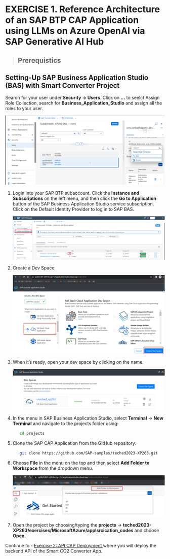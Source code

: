 # EXERCISE 1. Reference Architecture of an SAP BTP CAP Application using LLMs on Azure OpenAI via SAP Generative AI Hub

>## Prerequistics 

## Setting-Up SAP Business Application Studio (BAS) with Smart Converter Project

Search for your user under **Security -> Users**. Click on **...** to seelct Assign Role Collection, search for **Business_Application_Studio** and assign all the roles to your user.

  ![Alt text](../assets/pre-basrole.png)

1. Login into your SAP BTP subaccount. Click the **Instance and Subscriptions** on the left menu, and then click the **Go to Application** button of the SAP Business Application Studio service subscription. Click on the Default Identity Provider to log in to SAP BAS.

    ![Alt text](../assets/cap-dev-1.png)

2. Create a Dev Space.

    ![Alt text](../assets/cap-dev-2.png)

3. When it’s ready, open your dev space by clicking on the name. 

    ![Alt text](../assets/cap-dev-3.png)


4. In the menu in SAP Business Application Studio, select **Terminal** &rarr; **New Terminal** and navigate to the projects folder using:

   ```bash
      cd projects
   ```

5. Clone the SAP CAP Application from the GitHub repository. 

   ```bash
      git clone https://github.com/SAP-samples/teched2023-XP263.git
   ```

6. Choose **File** in the menu on the top and then select **Add Folder to Workspace** from the dropdown menu.

    ![add workspace](../assets/add_workspace.png)

7. Open the project by choosing/typing the **projects** &rarr; **teched2023-XP263/exercises/MicrosoftAzure/applsrcication_codes** and choose **Open**.

  
Continue to - [Exercise 2: API CAP Deployment ](../ex3.2/README.md) where you will deploy the backend API of the Smart CO2 Converter App.

